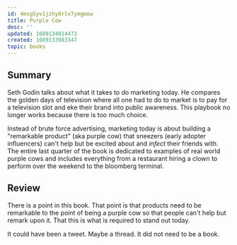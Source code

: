 ```yaml
---
id: 4msg5yv1jzhy0rlv7ymgmow
title: Purple Cow
desc: ''
updated: 1689134014473
created: 1689133983347
topic: books
---
```


## Summary

Seth Godin talks about what it takes to do marketing today. He compares the golden days of television where all one had to do to market is to pay for a television slot and eke their brand into public awareness. This playbook no longer works because there is too much choice. 

Instead of brute force advertising, marketing today is about building a "remarkable product" (aka purple cow) that sneezers (early adopter influencers) can't help but be excited about and *infect* their friends with. The entire last quarter of the book is dedicated to examples of real world purple cows and includes everything from a restaurant hiring a clown to perform over the weekend to the bloomberg terminal. 

## Review

There is a point in this book. That point is that products need to be remarkable to the point of being a purple cow so that people can't help but remark upon it. That this is what is required to stand out today. 

It could have been a tweet. Maybe a thread. It did not need to be a book. 
